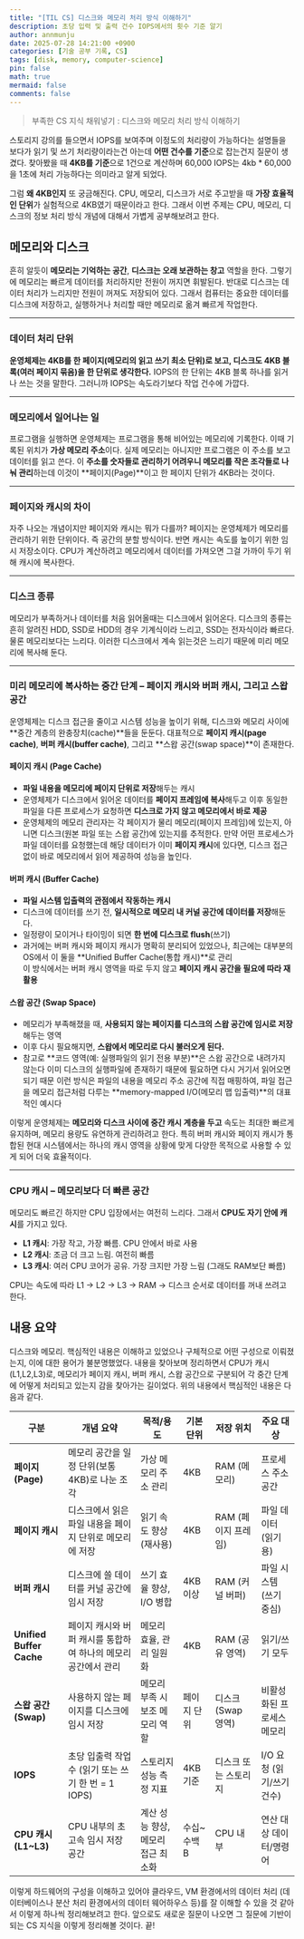 ```yaml
---
title: "[TIL CS] 디스크와 메모리 처리 방식 이해하기"
description: 초당 입력 및 출력 건수 IOPS에서의 횟수 기준 알기
author: annmunju
date: 2025-07-28 14:21:00 +0900
categories: [기술 공부 기록, CS]
tags: [disk, memory, computer-science]
pin: false
math: true
mermaid: false
comments: false
---
```


> 부족한 CS 지식 채워넣기 : 디스크와 메모리 처리 방식 이해하기

스토리지 강의를 들으면서 IOPS를 보여주며 이정도의 처리량이 가능하다는 설명들을 보다가 
읽기 및 쓰기 처리량이라는건 아는데 **어떤 건수를 기준**으로 잡는건지 질문이 생겼다.
찾아봤을 때 **4KB를 기준**으로 1건으로 계산하며 60,000 IOPS는 4kb * 60,000 을 1초에 처리 가능하다는 의미라고 알게 되었다.

그럼 **왜 4KB인지** 또 궁금해진다. CPU, 메모리, 디스크가 서로 주고받을 때 **가장 효율적인 단위**가 실험적으로 4KB였기 때문이라고 한다. 그래서 이번 주제는 CPU, 메모리, 디스크의 정보 처리 방식 개념에 대해서 가볍게 공부해보려고 한다.

## 메모리와 디스크

흔히 알듯이 **메모리는 기억하는 공간**, **디스크는 오래 보관하는 창고** 역할을 한다. 
그렇기에 메모리는 빠르게 데이터를 처리하지만 전원이 꺼지면 휘발된다.
반대로 디스크는 데이터 처리가 느리지만 전원이 꺼져도 저장되어 있다.
그래서 컴퓨터는 중요한 데이터를 디스크에 저장하고, 실행하거나 처리할 때만 메모리로 옮겨 빠르게 작업한다.

---

### 데이터 처리 단위

**운영체제는 4KB를 한 페이지(메모리의 읽고 쓰기 최소 단위)로 보고, 디스크도 4KB 블록(여러 페이지 묶음)을 한 단위로 생각한다.**
IOPS의 한 단위는 4KB 블록 하나를 읽거나 쓰는 것을 말한다. 그러니까 IOPS는 속도라기보다 작업 건수에 가깝다.

---

### 메모리에서 일어나는 일

프로그램을 실행하면 운영체제는 프로그램을 통해 비어있는 메모리에 기록한다. 이때 기록된 위치가 **가상 메모리 주소**이다.
실제 메모리는 아니지만 프로그램은 이 주소를 보고 데이터를 읽고 쓴다.
이 **주소를 숫자들로 관리하기 어려우니 메모리를 작은 조각들로 나눠 관리**하는데 이것이 **페이지(Page)**이고 한 페이지 단위가 4KB라는 것이다.

---

### 페이지와 캐시의 차이

자주 나오는 개념이지만 페이지와 캐시는 뭐가 다를까?
페이지는 운영체제가 메모리를 관리하기 위한 단위이다. 즉 공간의 분할 방식이다.
반면 캐시는 속도를 높이기 위한 임시 저장소이다. 
CPU가 계산하려고 메모리에서 데이터를 가져오면 그걸 가까이 두기 위해 캐시에 복사한다.

---

### 디스크 종류

메모리가 부족하거나 데이터를 처음 읽어올때는 디스크에서 읽어온다. 
디스크의 종류는 흔히 알려진 HDD, SSD로 HDD의 경우 기계식이라 느리고, SSD는 전자식이라 빠르다. 물론 메모리보다는 느리다.
이러한 디스크에서 계속 읽는것은 느리기 때문에 미리 메모리에 복사해 둔다.

---

### 미리 메모리에 복사하는 중간 단계 – 페이지 캐시와 버퍼 캐시, 그리고 스왑 공간

운영체제는 디스크 접근을 줄이고 시스템 성능을 높이기 위해, 디스크와 메모리 사이에 **중간 계층의 완충장치(cache)**들을 둔둔다. 대표적으로 **페이지 캐시(page cache)**, **버퍼 캐시(buffer cache)**, 그리고 **스왑 공간(swap space)**이 존재한다.

#### 페이지 캐시 (Page Cache)
- **파일 내용을 메모리에 페이지 단위로 저장**해두는 캐시
- 운영체제가 디스크에서 읽어온 데이터를 **페이지 프레임에 복사**해두고
  이후 동일한 파일을 다른 프로세스가 요청하면 **디스크로 가지 않고 메모리에서 바로 제공**
- 운영체제의 메모리 관리자는 각 페이지가 물리 메모리(페이지 프레임)에 있는지, 아니면 디스크(원본 파일 또는 스왑 공간)에 있는지를 추적한다. 만약 어떤 프로세스가 파일 데이터를 요청했는데 해당 데이터가 이미 **페이지 캐시**에 있다면, 디스크 접근 없이 바로 메모리에서 읽어 제공하여 성능을 높인다.

#### 버퍼 캐시 (Buffer Cache)
- **파일 시스템 입출력의 관점에서 작동하는 캐시**
- 디스크에 데이터를 쓰기 전, **일시적으로 메모리 내 커널 공간에 데이터를 저장**해둔다.
- 일정량이 모이거나 타이밍이 되면 **한 번에 디스크로 flush**(쓰기)
- 과거에는 버퍼 캐시와 페이지 캐시가 명확히 분리되어 있었으나, 
  최근에는 대부분의 OS에서 이 둘을 **Unified Buffer Cache(통합 캐시)**로 관리  
  이 방식에서는 버퍼 캐시 영역을 따로 두지 않고 **페이지 캐시 공간을 필요에 따라 재활용**

#### 스왑 공간 (Swap Space)
- 메모리가 부족해졌을 때, **사용되지 않는 페이지를 디스크의 스왑 공간에 임시로 저장**해두는 영역
- 이후 다시 필요해지면, **스왑에서 메모리로 다시 불러오게 된다.**
- 참고로 **코드 영역(예: 실행파일의 읽기 전용 부분)**은 스왑 공간으로 내려가지 않는다
  이미 디스크의 실행파일에 존재하기 때문에 필요하면 다시 거기서 읽어오면 되기 때문
  이런 방식은 파일의 내용을 메모리 주소 공간에 직접 매핑하여, 파일 접근을 메모리 접근처럼 다루는 **memory-mapped I/O(메모리 맵 입출력)**의 대표적인 예시다

이렇게 운영체제는 **메모리와 디스크 사이에 중간 캐시 계층을 두고** 속도는 최대한 빠르게 유지하며, 메모리 용량도 유연하게 관리하려고 한다.
특히 버퍼 캐시와 페이지 캐시가 통합된 현대 시스템에서는 하나의 캐시 영역을 상황에 맞게 다양한 목적으로 사용할 수 있게 되어 더욱 효율적이다.

---

### CPU 캐시 – 메모리보다 더 빠른 공간

메모리도 빠르긴 하지만 CPU 입장에서는 여전히 느리다. 그래서 **CPU도 자기 안에 캐시**를 가지고 있다.
- **L1 캐시**: 가장 작고, 가장 빠름. CPU 안에서 바로 사용
- **L2 캐시**: 조금 더 크고 느림. 여전히 빠름
- **L3 캐시**: 여러 CPU 코어가 공유. 가장 크지만 가장 느림 (그래도 RAM보단 빠름)

CPU는 속도에 따라 L1 → L2 → L3 → RAM → 디스크 순서로 데이터를 꺼내 쓰려고 한다.

## 내용 요약

디스크와 메모리. 핵심적인 내용은 이해하고 있었으나 구체적으로 어떤 구성으로 이뤄졌는지, 이에 대한 용어가 불분명했었다.
내용을 찾아보며 정리하면서 CPU가 캐시(L1,L2,L3)로, 메모리가 페이지 캐시, 버퍼 캐시, 스왑 공간으로 구분되어 각 중간 단계에 어떻게 처리되고 있는지 감을 찾아가는 길이었다.
위의 내용에서 핵심적인 내용은 다음과 같다.


| 구분          | 개념 요약                                                   | 목적/용도                           | 기본 단위  | 저장 위치           | 주요 대상                      |
|---------------|-------------------------------------------------------------|-------------------------------------|------------|---------------------|-------------------------------|
| **페이지 (Page)**      | 메모리 공간을 일정 단위(보통 4KB)로 나눈 조각                          | 가상 메모리 주소 관리               | 4KB         | RAM (메모리)         | 프로세스 주소 공간            |
| **페이지 캐시**        | 디스크에서 읽은 파일 내용을 페이지 단위로 메모리에 저장                 | 읽기 속도 향상 (재사용)             | 4KB         | RAM (페이지 프레임)  | 파일 데이터 (읽기용)         |
| **버퍼 캐시**          | 디스크에 쓸 데이터를 커널 공간에 임시 저장                             | 쓰기 효율 향상, I/O 병합            | 4KB 이상    | RAM (커널 버퍼)      | 파일 시스템 (쓰기 중심)     |
| **Unified Buffer Cache** | 페이지 캐시와 버퍼 캐시를 통합하여 하나의 메모리 공간에서 관리         | 메모리 효율, 관리 일원화            | 4KB         | RAM (공유 영역)      | 읽기/쓰기 모두               |
| **스왑 공간 (Swap)**    | 사용하지 않는 페이지를 디스크에 임시 저장                               | 메모리 부족 시 보조 메모리 역할     | 페이지 단위 | 디스크 (Swap 영역)   | 비활성화된 프로세스 메모리  |
| **IOPS**               | 초당 입출력 작업 수 (읽기 또는 쓰기 한 번 = 1 IOPS)                     | 스토리지 성능 측정 지표             | 4KB 기준    | 디스크 또는 스토리지 | I/O 요청 (읽기/쓰기 건수)    |
| **CPU 캐시 (L1~L3)**   | CPU 내부의 초고속 임시 저장 공간                                      | 계산 성능 향상, 메모리 접근 최소화  | 수십~수백 B | CPU 내부             | 연산 대상 데이터/명령어      |

이렇게 하드웨어의 구성을 이해하고 있어야 클라우드, VM 환경에서의 데이터 처리 (데이터베이스나 분산 처리 환경에서의 데이터 웨어하우스 등)를 잘 이해할 수 있을 것 같아서 이렇게 하나씩 정리해보려고 한다. 앞으로도 새로운 질문이 나오면 그 질문에 기반이 되는 CS 지식을 이렇게 정리해볼 것이다. 끝!